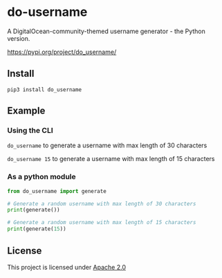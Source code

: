 # do-username

A DigitalOcean-community-themed username generator - the Python version.

https://pypi.org/project/do_username/

## Install

`pip3 install do_username`

## Example

### Using the CLI

`do_username` to generate a username with max length of 30 characters

`do_username 15` to generate a username with max length of 15 characters

### As a python module

```python
from do_username import generate

# Generate a random username with max length of 30 characters
print(generate())

# Generate a random username with max length of 15 characters
print(generate(15))
```

## License

This project is licensed under [Apache 2.0](LICENSE)
